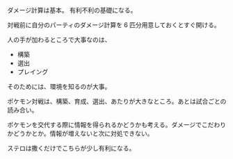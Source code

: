 ダメージ計算は基本。
有利不利の基礎になる。

対戦前に自分のパーティのダメージ計算を 6 匹分用意しておくとすぐ開ける。

人の手が加わるところで大事なのは、

- 構築
- 選出
- プレイング

そのためには、環境を知るのが大事。

ポケモン対戦は、構築、育成、選出、あたりが大きなところ。あとは試合ごとの読み合い。

ポケモンを交代する際に情報を得られるかどうかも考える。ダメージでこだわりかどうかとか。情報が増えないと次に対処できない。

ステロは撒くだけでこちらが少し有利になる。
